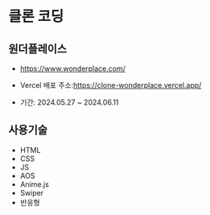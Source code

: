 # 클론 코딩

## 원더플레이스

- https://www.wonderplace.com/

- Vercel 배포 주소:https://clone-wonderplace.vercel.app/
- 기간: 2024.05.27 ~ 2024.06.11

## 사용기술

- HTML
- CSS
- JS
- AOS
- Anime.js
- Swiper
- 반응형
